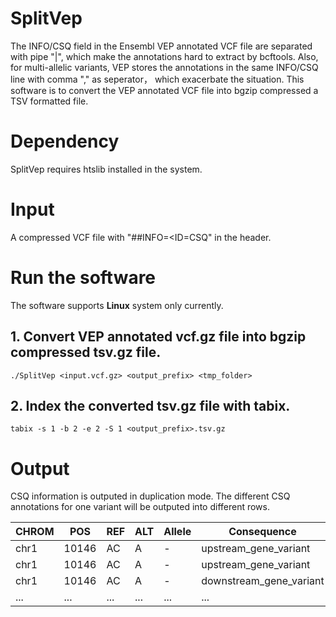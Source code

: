 # SplitVep
The INFO/CSQ field in the Ensembl VEP annotated VCF file are separated with pipe "|", which make the annotations hard to extract by bcftools. Also, for multi-allelic variants, VEP stores the annotations in the same INFO/CSQ line with comma "," as seperator， which exacerbate the situation. This software is to convert the VEP annotated VCF file into bgzip compressed a TSV formatted file.

# Dependency
SplitVep requires htslib installed in the system.

# Input
A compressed VCF file with "##INFO=<ID=CSQ" in the header.

# Run the software
The software supports **Linux** system only currently.

## 1. Convert VEP annotated vcf.gz file into bgzip compressed tsv.gz file.
```console
./SplitVep <input.vcf.gz> <output_prefix> <tmp_folder>
```
## 2. Index the converted tsv.gz file with tabix.
```console
tabix -s 1 -b 2 -e 2 -S 1 <output_prefix>.tsv.gz
```

# Output
CSQ information is outputed in duplication mode. The different CSQ annotations for one variant will be outputed into different rows.

| CHROM  | POS | REF | ALT | Allele | Consequence | IMPACT | SYMBOL | Gene | Feature_type | Feature | BIOTYPE | ... | 
| ------ | --- | --- | --- | ------ | ----------- | ------ | ------ | ---- | ------------ | ------- | ------- | --- |
| chr1 | 10146 | AC | A | - | upstream_gene_variant | MODIFIER | DDX11L1 | ENSG00000223972 | Transcript | ENST00000450305 | transcribed_unprocessed_pseudogene | ... |
| chr1 | 10146 | AC | A | - | upstream_gene_variant | MODIFIER | DDX11L16 | ENSG00000290825 | Transcript | ENST00000456328 | lncRNA | ... |
| chr1 | 10146 | AC | A | - | downstream_gene_variant | MODIFIER | WASH7P | ENSG00000223972 | Transcript | ENST00000488147 | transcribed_unprocessed_pseudogene | ... |
| ... | ... | ... | ... | ... | ... | ... | ... | ... | ... | ... | ... | ... |

